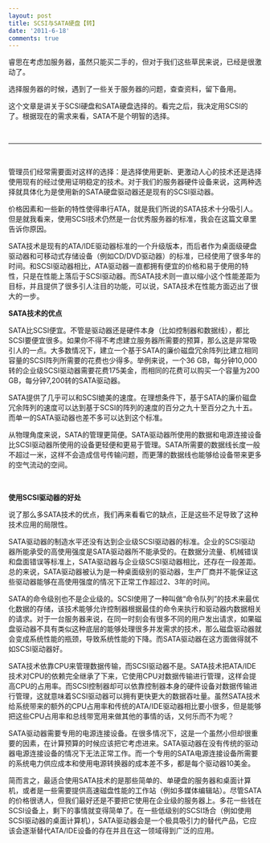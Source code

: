 ```yaml
---
layout: post
title: SCSI与SATA硬盘【转】
date: '2011-6-18'
comments: true
---
```

睿思在考虑加服务器，虽然只能买二手的，但对于我们这些草民来说，已经是很激动了。

选择服务器的时候，遇到了一些关于服务器的问题，查查资料，留下备用。

这个文章是讲关于SCSI硬盘和SATA硬盘选择的。看完之后，我决定用SCSI的了。根据现在的需求来看，SATA不是个明智的选择。

&nbsp;

-------------------------------

&nbsp;

管理员们经常需要面对这样的选择：是选择使用更新、更激动人心的技术还是选择使用现有的经过使用证明稳定的技术。对于我们的服务器硬件设备来说，这两种选择就具体化为是使用新的SATA硬盘驱动器还是现有的SCSI驱动器。

价格因素和一些新的特性使得串行ATA，就是我们所说的SATA技术十分吸引人。但是就我看来，使用SCSI技术仍然是一台优秀服务器的标准，我会在这篇文章里告诉你原因。

SATA技术是现有的ATA/IDE驱动器标准的一个升级版本，而后者作为桌面级硬盘驱动器和可移动式存储设备（例如CD/DVD驱动器）的标准，已经使用了很多年的时间。和SCSI驱动器相比，ATA驱动器一直都拥有便宜的价格和易于使用的特性，只是在性能上落后于SCSI驱动器。而SATA技术则一直以缩小这个性能差距为目标，并且提供了很多引人注目的功能，可以说，SATA技术在性能方面迈出了很大的一步。

<strong>SATA技术的优点</strong>

SATA比SCSI便宜。不管是驱动器还是硬件本身（比如控制器和数据线），都比SCSI要便宜很多。如果你不得不考虑建立服务器所需要的预算，那么这是非常吸引人的一点。大多数情况下，建立一个基于SATA的廉价磁盘冗余阵列比建立相同容量的SCSI阵列所需要的花费也少得多。举例来说，一个36 GB，每分钟10,000转的企业级SCSI驱动器需要花费175美金，而相同的花费可以购买一个容量为200 GB，每分钟7,200转的SATA驱动器。

SATA提供了几乎可以和SCSI媲美的速度。在理想条件下，基于SATA的廉价磁盘冗余阵列的速度可以达到基于SCSI的阵列的速度的百分之九十至百分之九十五。而单一的SATA驱动器也差不多可以达到这个标准。

从物理角度来说，SATA的管理更简便。SATA驱动器所使用的数据和电源连接设备比SCSI驱动器所使用的设备更轻便和更易于管理。SATA所需要的数据线长度一般不超过一米，这样不会造成信号传输问题，而更薄的数据线也能够给设备带来更多的空气流动的空间。

&nbsp;

<strong>使用SCSI驱动器的好处</strong>

说了那么多SATA技术的优点，我们再来看看它的缺点，正是这些不足导致了这种技术应用的局限性。

SATA驱动器的制造水平还没有达到企业级SCSI驱动器的标准。企业的SCSI驱动器所能承受的高使用强度是SATA驱动器所不能承受的。在数据分流量、机械错误和盘面错误等标准上，SATA驱动器与企业级SCSI驱动器相比，还存在一段差距。总的来说，SATA驱动器被认为是一种桌面级别的驱动器，生产厂商并不能保证这些驱动器能够在高使用强度的情况下正常工作超过2、3年的时间。

SATA的命令级别也不是企业级的。SCSI使用了一种叫做“命令队列”的技术来最优化数据的存储，该技术能够允许控制器根据最佳的命令来执行和驱动器内数据相关的请求。对于一台服务器来说，在同一时刻会有很多不同的用户发出请求，如果磁盘驱动器不具有类似这种底层的能够处理很多并发需求的技术，那么磁盘驱动器就会变成系统性能的瓶颈，导致系统性能的下降。而SATA驱动器在这方面做得就不如SCSI驱动器好。

SATA技术依靠CPU来管理数据传输，而SCSI驱动器不是。SATA技术把ATA/IDE技术对CPU的依赖完全继承了下来，它使用CPU对数据传输进行管理，这样会提高CPU的占用率。而SCSI控制器却可以依靠控制器本身的硬件设备对数据传输进行管理，这就意味着SCSI驱动器可以拥有更快更大的数据吞吐量。虽然SATA技术给系统带来的额外的CPU占用率和传统的ATA/IDE驱动器相比要小很多，但是能够把这些CPU占用率和总线带宽用来做其他的事情的话，又何乐而不为呢？

SATA驱动器需要专用的电源连接设备。在很多情况下，这是一个虽然小但却很重要的因素，在计算预算的时候应该把它考虑进来。SATA驱动器在没有传统的驱动器电源连接设备的情况下无法正常工作。而一个专用的SATA电源连接设备所需要的系统电力供应成本和使用电源转换器的成本差不多，都是每个驱动器10美金。

简而言之，最适合使用SATA技术的是那些简单的、单硬盘的服务器和桌面计算机，或者是一些需要提供高速磁盘性能的工作站（例如多媒体编辑站）。尽管SATA的价格很诱人，但我们最好还是不要把它使用在企业级的服务器上。多花一些钱在SCSI设备上，剩下的事情就变得简单了。在一些低级别的SCSI场合（例如使用SCSI驱动器的桌面计算机），SATA驱动器会是一个极具吸引力的替代产品，它应该会逐渐替代ATA/IDE设备的存在并且在这一领域得到广泛的应用。

&nbsp;
